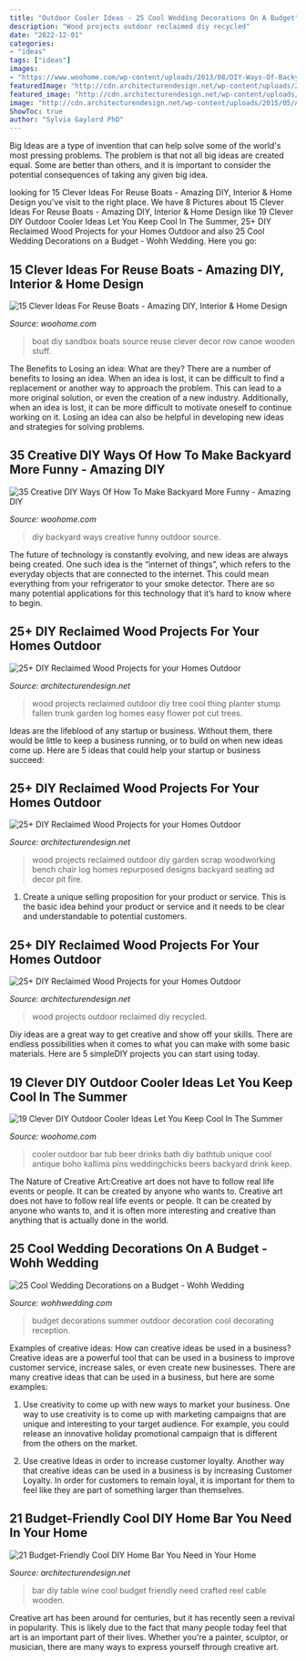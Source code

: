 ```yaml
---
title: "Outdoor Cooler Ideas - 25 Cool Wedding Decorations On A Budget"
description: "Wood projects outdoor reclaimed diy recycled"
date: "2022-12-01"
categories:
- "ideas"
tags: ["ideas"]
images:
- "https://www.woohome.com/wp-content/uploads/2013/08/DIY-Ways-Of-Backyard-24.jpg"
featuredImage: "http://cdn.architecturendesign.net/wp-content/uploads/2015/05/AD-Outdoor-Reclaimed-Wood-Projects-14.jpg"
featured_image: "http://cdn.architecturendesign.net/wp-content/uploads/2015/05/AD-Outdoor-Reclaimed-Wood-Projects-1.jpg"
image: "http://cdn.architecturendesign.net/wp-content/uploads/2015/05/AD-Outdoor-Reclaimed-Wood-Projects-14.jpg"
ShowToc: true
author: "Sylvia Gaylord PhD"
---
```



Big Ideas are a type of invention that can help solve some of the world's most pressing problems. The problem is that not all big ideas are created equal. Some are better than others, and it is important to consider the potential consequences of taking any given big idea.

	

		
looking for 15 Clever Ideas For Reuse Boats - Amazing DIY, Interior &amp; Home Design you've visit to the right place. We have 8 Pictures about 15 Clever Ideas For Reuse Boats - Amazing DIY, Interior &amp; Home Design like 19 Clever DIY Outdoor Cooler Ideas Let You Keep Cool In The Summer, 25+ DIY Reclaimed Wood Projects for your Homes Outdoor and also 25 Cool Wedding Decorations on a Budget - Wohh Wedding. Here you go:
		
    
## 15 Clever Ideas For Reuse Boats - Amazing DIY, Interior &amp; Home Design

<img loading=lazy src="http://www.woohome.com/wp-content/uploads/2013/08/DIY-Boat-Sandbox.jpg" onerror="this.onerror=null;this.src='https://tse3.mm.bing.net/th?id=OIP.Ch5L-TIAyPwmICWYv-IvWAHaLt&amp;pid=15.1';" alt="15 Clever Ideas For Reuse Boats - Amazing DIY, Interior &amp; Home Design">

_Source: woohome.com_

>boat diy sandbox boats source reuse clever decor row canoe wooden stuff. 

	

The Benefits to Losing an idea: What are they?
There are a number of benefits to losing an idea. When an idea is lost, it can be difficult to find a replacement or another way to approach the problem. This can lead to a more original solution, or even the creation of a new industry. Additionally, when an idea is lost, it can be more difficult to motivate oneself to continue working on it. Losing an idea can also be helpful in developing new ideas and strategies for solving problems.

    
## 35 Creative DIY Ways Of How To Make Backyard More Funny - Amazing DIY

<img loading=lazy src="https://www.woohome.com/wp-content/uploads/2013/08/DIY-Ways-Of-Backyard-24.jpg" onerror="this.onerror=null;this.src='https://tse2.mm.bing.net/th?id=OIP.7zS8GvfqEDI8BKJD_DQ0KwHaJT&amp;pid=15.1';" alt="35 Creative DIY Ways Of How To Make Backyard More Funny - Amazing DIY">

_Source: woohome.com_

>diy backyard ways creative funny outdoor source. 

	

The future of technology is constantly evolving, and new ideas are always being created. One such idea is the “internet of things”, which refers to the everyday objects that are connected to the internet. This could mean everything from your refrigerator to your smoke detector. There are so many potential applications for this technology that it’s hard to know where to begin.

    
## 25+ DIY Reclaimed Wood Projects For Your Homes Outdoor

<img loading=lazy src="http://cdn.architecturendesign.net/wp-content/uploads/2015/05/AD-Outdoor-Reclaimed-Wood-Projects-1.jpg" onerror="this.onerror=null;this.src='https://tse1.mm.bing.net/th?id=OIP.VyRanFUa6tRjP6zcNBedaQHaLP&amp;pid=15.1';" alt="25+ DIY Reclaimed Wood Projects for your Homes Outdoor">

_Source: architecturendesign.net_

>wood projects reclaimed outdoor diy tree cool thing planter stump fallen trunk garden log homes easy flower pot cut trees. 

	

Ideas are the lifeblood of any startup or business. Without them, there would be little to keep a business running, or to build on when new ideas come up. Here are 5 ideas that could help your startup or business succeed:

    
## 25+ DIY Reclaimed Wood Projects For Your Homes Outdoor

<img loading=lazy src="http://cdn.architecturendesign.net/wp-content/uploads/2015/05/AD-Outdoor-Reclaimed-Wood-Projects-14.jpg" onerror="this.onerror=null;this.src='https://tse4.mm.bing.net/th?id=OIP.womx19xwh-u_l-Lc47TUfgHaIK&amp;pid=15.1';" alt="25+ DIY Reclaimed Wood Projects for your Homes Outdoor">

_Source: architecturendesign.net_

>wood projects reclaimed outdoor diy garden scrap woodworking bench chair log homes repurposed designs backyard seating ad decor pit fire. 

	

1. Create a unique selling proposition for your product or service. This is the basic idea behind your product or service and it needs to be clear and understandable to potential customers. 

    
## 25+ DIY Reclaimed Wood Projects For Your Homes Outdoor

<img loading=lazy src="http://cdn.architecturendesign.net/wp-content/uploads/2015/05/AD-Outdoor-Reclaimed-Wood-Projects-23.jpg" onerror="this.onerror=null;this.src='https://tse2.mm.bing.net/th?id=OIP.FXp5tTQw-JikXafP_vPTzgHaOd&amp;pid=15.1';" alt="25+ DIY Reclaimed Wood Projects for your Homes Outdoor">

_Source: architecturendesign.net_

>wood projects outdoor reclaimed diy recycled. 

	

Diy ideas are a great way to get creative and show off your skills. There are endless possibilities when it comes to what you can make with some basic materials. Here are 5 simpleDIY projects you can start using today.

    
## 19 Clever DIY Outdoor Cooler Ideas Let You Keep Cool In The Summer

<img loading=lazy src="http://www.woohome.com/wp-content/uploads/2015/06/outdoor-cooler-ideas-woohome-11.jpg" onerror="this.onerror=null;this.src='https://tse2.mm.bing.net/th?id=OIP.Owb1Waj6psSi3wt3XrFlVQHaLH&amp;pid=15.1';" alt="19 Clever DIY Outdoor Cooler Ideas Let You Keep Cool In The Summer">

_Source: woohome.com_

>cooler outdoor bar tub beer drinks bath diy bathtub unique cool antique boho kallima pins weddingchicks beers backyard drink keep. 

	

The Nature of Creative Art:Creative art does not have to follow real life events or people. It can be created by anyone who wants to.
Creative art does not have to follow real life events or people. It can be created by anyone who wants to, and it is often more interesting and creative than anything that is actually done in the world.

    
## 25 Cool Wedding Decorations On A Budget - Wohh Wedding

<img loading=lazy src="http://wohhwedding.com/wp-content/uploads/2016/05/Outdoor-Wedding-Decoration-Ideas-On-a-Budget-1.jpg" onerror="this.onerror=null;this.src='https://tse1.mm.bing.net/th?id=OIP.8Z7c5UN5lNRJXy5XhTa69wHaLJ&amp;pid=15.1';" alt="25 Cool Wedding Decorations on a Budget - Wohh Wedding">

_Source: wohhwedding.com_

>budget decorations summer outdoor decoration cool decorating reception. 

	

Examples of creative ideas: How can creative ideas be used in a business?
Creative ideas are a powerful tool that can be used in a business to improve customer service, increase sales, or even create new businesses. There are many creative ideas that can be used in a business, but here are some examples:
1. Use creativity to come up with new ways to market your business. One way to use creativity is to come up with marketing campaigns that are unique and interesting to your target audience. For example, you could release an innovative holiday promotional campaign that is different from the others on the market.

2. Use creative Ideas in order to increase customer loyalty. Another way that creative ideas can be used in a business is by increasing Customer Loyalty. In order for customers to remain loyal, it is important for them to feel like they are part of something larger than themselves.

    
## 21 Budget-Friendly Cool DIY Home Bar You Need In Your Home

<img loading=lazy src="https://cdn.architecturendesign.net/wp-content/uploads/2015/04/AD-DIY-Home-Bar-7.jpg" onerror="this.onerror=null;this.src='https://tse3.mm.bing.net/th?id=OIP.qkgMcQqmepUwB7b04jWtUAHaI1&amp;pid=15.1';" alt="21 Budget-Friendly Cool DIY Home Bar You Need in Your Home">

_Source: architecturendesign.net_

>bar diy table wine cool budget friendly need crafted reel cable wooden. 

	

Creative art has been around for centuries, but it has recently seen a revival in popularity. This is likely due to the fact that many people today feel that art is an important part of their lives. Whether you're a painter, sculptor, or musician, there are many ways to express yourself through creative art.

